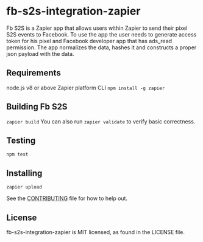 # fb-s2s-integration-zapier
Fb S2S is a Zapier app that allows users within Zapier to send their pixel S2S events to Facebook.
To use the app the user needs to generate access token for his pixel and Facebook developer app that has ads_read permission.
The app normalizes the data, hashes it and constructs a proper json payload with the data.

## Requirements
node.js v8 or above
Zapier platform CLI `npm install -g zapier`


## Building Fb S2S
`zapier build`
You can also run `zapier validate` to verify basic correctness.

## Testing
`npm test`

## Installing
`zapier upload`

See the [CONTRIBUTING](CONTRIBUTING.md) file for how to help out.

## License
fb-s2s-integration-zapier is MIT licensed, as found in the LICENSE file.